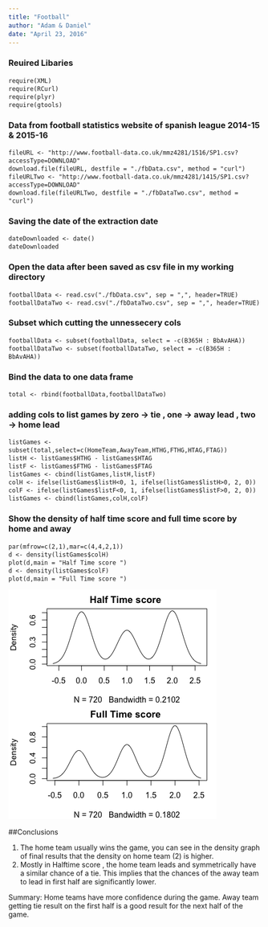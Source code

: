 ```yaml
---
title: "Football"
author: "Adam & Daniel"
date: "April 23, 2016"
---
```



### Reuired Libaries

```{ echo=FALSE}
require(XML)
require(RCurl)
require(plyr)
require(gtools)
```

### Data from football statistics website of spanish league 2014-15 & 2015-16


```{ echo=FALSE}
fileURL <- "http://www.football-data.co.uk/mmz4281/1516/SP1.csv?accessType=DOWNLOAD"
download.file(fileURL, destfile = "./fbData.csv", method = "curl")
fileURLTwo <- "http://www.football-data.co.uk/mmz4281/1415/SP1.csv?accessType=DOWNLOAD"
download.file(fileURLTwo, destfile = "./fbDataTwo.csv", method = "curl")
```
### Saving the date of the extraction date
```{echo=FALSE}
dateDownloaded <- date()
dateDownloaded
```

### Open the data after been saved as csv file in my working directory

```{echo=FALSE}
footballData <- read.csv("./fbData.csv", sep = ",", header=TRUE)
footballDataTwo <- read.csv("./fbDataTwo.csv", sep = ",", header=TRUE)
```
### Subset which cutting the unnessecery cols 

```{echo=FALSE}
footballData <- subset(footballData, select = -c(B365H : BbAvAHA))
footballDataTwo <- subset(footballDataTwo, select = -c(B365H : BbAvAHA))
```

### Bind the data to one data frame
```{echo=FALSE}
total <- rbind(footballData,footballDataTwo)
```

### adding cols to list games by zero -> tie , one -> away lead , two -> home lead
```{echo=FALSE}
listGames <- subset(total,select=c(HomeTeam,AwayTeam,HTHG,FTHG,HTAG,FTAG))
listH <- listGames$HTHG - listGames$HTAG
listF <- listGames$FTHG - listGames$FTAG
listGames <- cbind(listGames,listH,listF)
colH <- ifelse(listGames$listH<0, 1, ifelse(listGames$listH>0, 2, 0))
colF <- ifelse(listGames$listF<0, 1, ifelse(listGames$listF>0, 2, 0))
listGames <- cbind(listGames,colH,colF)
```

### Show the density of half time score and full time score by home and away
```{echo=FALSE}
par(mfrow=c(2,1),mar=c(4,4,2,1))
d <- density(listGames$colH)
plot(d,main = "Half Time score ")
d <- density(listGames$colF)
plot(d,main = "Full Time score ")
```

![](Rplot02.png) 

##Conclusions
1. The home team usually wins the game, you can see in the density graph of final results that the density on home team (2) is higher.
2. Mostly in Halftime score , the home team leads and symmetrically have a similar chance of a tie. 
This implies that the chances of the away team to lead in first half are significantly lower.

Summary: Home teams have more confidence during the game. Away team getting tie result on the first half is a good result for the next half of the game.

